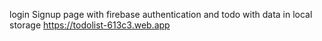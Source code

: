login Signup page with firebase authentication and todo with data in local storage 
https://todolist-613c3.web.app
